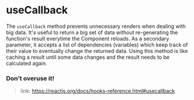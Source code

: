 # useCallback

The <code>useCallback</code> method prevents unnecessary renders when dealing with big data. It's useful to return a big set of data without re-generating the function's result everytime the Component reloads. As a secondary parameter, it accepts a list of dependencies (variables) which keep track of their value to eventually change the returned data.
Using this method is like caching a result until some data changes and the result needs to be calculated again.

### Don't overuse it!

>link: https://reactjs.org/docs/hooks-reference.html#usecallback